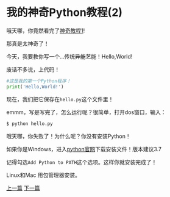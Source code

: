 # 我的神奇Python教程(2)

哦天哪，你竟然看完了[神奇教程1](https://clxon.github.io/python)!

那真是太神奇了！

今天，我要教你写一个...传统~~异能~~艺能！Hello,World!

废话不多说，上代码！

```python
#这是我的第一个Python程序！
print('Hello,World!')
```

现在，我们把它保存在`hello.py`这个文件里！

emmm，写是写完了，怎么运行呢？很简单，打开dos窗口，输入：

```bash
$ python hello.py
```

哦天哪，你失败了！为什么呢？你没有安装Python！

如果你是Windows，进入[python官网](https://python.org)下载安装文件！版本建议3.7

记得勾选`Add Python to PATH`这个选项。这样你就安装完成了！

Linux和Mac 用包管理器安装。

[上一篇](https://clxon.github.io/python) [下一篇](https://clxon.github.io/python/3)



